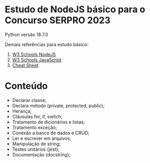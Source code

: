 # Estudo de NodeJS básico para o Concurso SERPRO 2023

Python versão 18.7.0 

Demais referências para estudo básico: 

1. [W3 Schools NodeJS](https://www.w3schools.com/nodejs/default.asp)
1. [W3 Schools JavaScript](https://www.w3schools.com/js/default.asp)
1. [Cheat Sheet](https://www.codecademy.com/learn/learn-node-js/modules/intro-to-node-js/cheatsheet)

# Conteúdo

* Declarar classe;
* Declara método (private, protected, public);
* Herança;
* Cláusulas for, if, switch;
* Tratamento de dicionários e listas;
* Tratamento exceção;
* Conexão a banco de dados e CRUD;
* Ler e escrever em arquivos;
* Manipulação de string;
* Testes unitários (jest);
* Documentação (docstring);